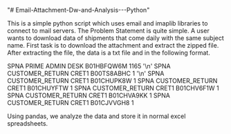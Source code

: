 "# Email-Attachment-Dw-and-Analysis---Python" 

This is a simple python script which uses email and imaplib libraries to connect to mail servers.
The Problem Statement is quite simple. A user wants to download data of shipments that come daily
with the same subject name. First task is to download the attachment and extract the zipped file.
After extracting the file, the data is a txt file and in the following format.

SPNA	PRIME	ADMIN DESK	B01HBFQW6M	1165 '\n'
SPNA	CUSTOMER_RETURN	CRET1	B00TS8ABHC	1	'\n'
SPNA	CUSTOMER_RETURN	CRET1	B01CHUPK8W	1
SPNA	CUSTOMER_RETURN	CRET1	B01CHUYFTW	1
SPNA	CUSTOMER_RETURN	CRET1	B01CHV6F1W	1
SPNA	CUSTOMER_RETURN	CRET1	B01CHVA9KK	1
SPNA	CUSTOMER_RETURN	CRET1	B01CJVVGH8	1

Using pandas, we analyze the data and store it in normal excel spreadsheets.